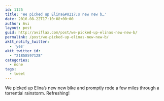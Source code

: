 ```yaml
---
id: 1125
title: 'We picked up Elina&#8217;s new new b…'
date: 2010-08-22T17:10:08+00:00
author: Avi
layout: post
guid: http://aviflax.com/post/we-picked-up-elinas-new-new-b/
permalink: /post/we-picked-up-elinas-new-new-b/
aktt_notify_twitter:
  - 'yes'
aktt_twitter_id:
  - "21858597128"
categories:
  - none
tags:
  - tweet
---
```

We picked up Elina&#8217;s new new bike and promptly rode a few miles through a torrential rainstorm. Refreshing!